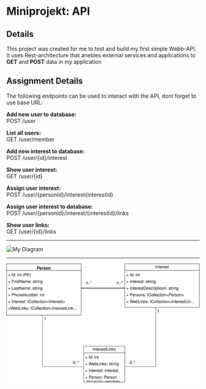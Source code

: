 # Miniprojekt: API

## Details
This project was created for me to test and build my first simple Webb-API. It uses Rest-architecture that anebles external services and applications to **GET** and **POST** data in my application

## Assignment Details

The following endpoints can be used to interact with the API, dont forget to use base URL:

**Add new user to database:**   
    POST /user

**List all users:**   
    GET /user/member

**Add new interest to database:**   
    POST /user/{id}/interest

**Show user interest:**   
    GET /user/{id}

**Assign user interest:**   
    POST /user/{personId}/interest{interestId}

**Assign user interest to database:**   
    POST /user/{personId}/interest/{interestId}/links

**Show user links:**   
    GET /user/{id}/links

___

      
![My Diagram](APIflödesDiagrambild.drawio.svg)

---

![My Diagram](Classdiagram.drawio.svg)
